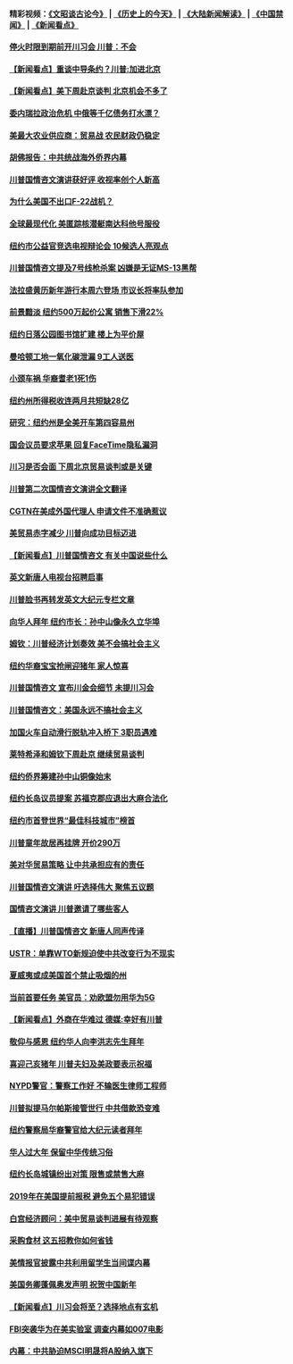#### 精彩视频：[《文昭谈古论今》](http://45.32.25.56/wenzhao) | [《历史上的今天》](http://45.32.25.56/today-in-history) | [《大陆新闻解读》](http://45.32.25.56/ntdtv-comedy) | [《中国禁闻》](http://45.32.25.56/ntdtv-news) | [《新闻看点》](http://45.32.25.56/news-insight) 

 #### [停火时限到期前开川习会 川普：不会](../pages/nsc412/n11031036.md?t=02080031) 

#### [【新闻看点】重谈中导条约？川普:加进北京](../pages/nsc412/n11031006.md?t=02080031) 

#### [【新闻看点】美下周赴京谈判 北京机会不多了](../pages/nsc412/n11030801.md?t=02080031) 

#### [委内瑞拉政治危机 中俄等千亿债务打水漂？](../pages/nsc412/n11030947.md?t=02080031) 

#### [美最大农业供应商：贸易战 农民财政仍稳定](../pages/nsc412/n11031011.md?t=02080031) 

#### [胡佛报告：中共统战海外侨界内幕](../pages/nsc412/n11030735.md?t=02080031) 

#### [川普国情咨文演讲获好评 收视率创个人新高](../pages/nsc412/n11029891.md?t=02080031) 

#### [为什么美国不出口F-22战机？](../pages/nsc412/n11030207.md?t=02080031) 

#### [全球最现代化 美匿踪核潜艇南达科他号服役](../pages/nsc412/n11029826.md?t=02080031) 

#### [纽约市公益官竞选电视辩论会  10候选人亮观点](../pages/nsc412/n11029725.md?t=02080031) 

#### [川普国情咨文提及7号线枪杀案   凶嫌是无证MS-13黑帮](../pages/nsc412/n11029767.md?t=02080031) 

#### [法拉盛黄历新年游行本周六登场 市议长将率队参加](../pages/nsc412/n11029736.md?t=02080031) 

#### [前景黯淡 纽约500万起价公寓 销售下滑22%](../pages/nsc412/n11029779.md?t=02080031) 

#### [纽约日落公园图书馆扩建 楼上为平价屋](../pages/nsc412/n11029748.md?t=02080031) 

#### [曼哈顿工地一氧化碳泄漏 9工人送医](../pages/nsc412/n11029751.md?t=02080031) 

#### [小颈车祸 华裔耆老1死1伤](../pages/nsc412/n11029764.md?t=02080031) 

#### [纽约州所得税收连两月共短缺28亿](../pages/nsc412/n11029773.md?t=02080031) 

#### [研究：纽约州是全美开车第四容易州](../pages/nsc412/n11029776.md?t=02080031) 

#### [国会议员要求苹果 回复FaceTime隐私漏洞](../pages/nsc412/n11029731.md?t=02080031) 

#### [川习是否会面 下周北京贸易谈判或是关键](../pages/nsc412/n11029173.md?t=02080031) 

#### [川普第二次国情咨文演讲全文翻译](../pages/nsc412/n11029266.md?t=02080031) 

#### [CGTN在美成外国代理人 申请文件不准确惹议](../pages/nsc412/n11028976.md?t=02080031) 

#### [美贸易赤字减少 川普向成功目标迈进](../pages/nsc412/n11028907.md?t=02080031) 

#### [【新闻看点】川普国情咨文 有关中国说些什么](../pages/nsc412/n11028748.md?t=02080031) 

#### [英文新唐人电视台招聘启事](../pages/nsc412/n11028817.md?t=02080031) 

#### [川普脸书再转发英文大纪元专栏文章](../pages/nsc412/n11028719.md?t=02080031) 

#### [向华人拜年 纽约市长：孙中山像永久立华埠](../pages/nsc412/n11027112.md?t=02080031) 

#### [姆钦：川普经济计划奏效 美不会搞社会主义](../pages/nsc412/n11028626.md?t=02080031) 

#### [纽约华裔宝宝抢闸迎猪年 家人惊喜](../pages/nsc412/n11027120.md?t=02080031) 

#### [川普国情咨文 宣布川金会细节 未提川习会](../pages/nsc412/n11027745.md?t=02080031) 

#### [川普国情咨文：美国永远不搞社会主义](../pages/nsc412/n11027086.md?t=02080031) 

#### [加国火车自动滑行脱轨冲入桥下 3职员遇难](../pages/nsc412/n11027459.md?t=02080031) 

#### [莱特希泽和姆钦下周赴京 继续贸易谈判](../pages/nsc412/n11026983.md?t=02080031) 

#### [纽约侨界筹建孙中山铜像始末](../pages/nsc412/n11027107.md?t=02080031) 

#### [纽约长岛议员提案 苏福克郡应退出大麻合法化](../pages/nsc412/n11027300.md?t=02080031) 

#### [纽约市首登世界“最佳科技城市”榜首](../pages/nsc412/n11027125.md?t=02080031) 

#### [川普童年故居再挂牌   开价290万](../pages/nsc412/n11027287.md?t=02080031) 

#### [美对华贸易策略 让中共承担应有的责任](../pages/nsc412/n11026533.md?t=02080031) 

#### [川普国情咨文演讲 吁选择伟大 聚焦五议题](../pages/nsc412/n11026232.md?t=02080031) 

#### [国情咨文演讲 川普邀请了哪些客人](../pages/nsc412/n11027007.md?t=02080031) 

#### [【直播】川普国情咨文 新唐人同声传译](../pages/nsc412/n11024217.md?t=02080031) 

#### [USTR：单靠WTO新规迫使中共改变行为不现实](../pages/nsc412/n11026504.md?t=02080031) 

#### [夏威夷或成美国首个禁止吸烟的州](../pages/nsc412/n11026434.md?t=02080031) 

#### [当前首要任务 美官员：劝欧盟勿用华为5G](../pages/nsc412/n11026496.md?t=02080031) 

#### [【新闻看点】外商在华难过 德媒:幸好有川普](../pages/nsc412/n11026253.md?t=02080031) 

#### [敬仰与感恩 纽约华人向李洪志先生拜年](../pages/nsc412/n11022605.md?t=02080031) 

#### [喜迎己亥猪年 川普夫妇及美政要表示祝福](../pages/nsc412/n11026157.md?t=02080031) 

#### [NYPD警官：警察工作好 不输医生律师工程师](../pages/nsc412/n11025353.md?t=02080031) 

#### [川普拟提马尔帕斯接管世行 中共借款恐变难](../pages/nsc412/n11025872.md?t=02080031) 

#### [纽约警察局华裔警官给大纪元读者拜年](../pages/nsc412/n11025375.md?t=02080031) 

#### [华人过大年 保留中华传统习俗](../pages/nsc412/n11025344.md?t=02080031) 

#### [纽约长岛城镇纷出对策 限售或禁售大麻](../pages/nsc412/n11025337.md?t=02080031) 

#### [2019年在美国提前报税 避免五个易犯错误](../pages/nsc412/n11024421.md?t=02080031) 

#### [白宫经济顾问：美中贸易谈判进展有待观察](../pages/nsc412/n11024700.md?t=02080031) 

#### [采购食材 这五招教你如何省钱](../pages/nsc412/n11024437.md?t=02080031) 

#### [美情报官披露中共利用留学生当间谍内幕](../pages/nsc412/n11024449.md?t=02080031) 

#### [美国务卿蓬佩奥发声明 祝贺中国新年](../pages/nsc412/n11024590.md?t=02080031) 

#### [【新闻看点】川习会将至？选择地点有玄机](../pages/nsc412/n11024283.md?t=02080031) 

#### [FBI突袭华为在美实验室 调查内幕如007电影](../pages/nsc412/n11024318.md?t=02080031) 

#### [内幕：中共胁迫MSCI明晟将A股纳入旗下](../pages/nsc412/n11024175.md?t=02080031) 

